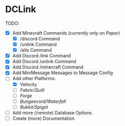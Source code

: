 # DCLink

TODO:
- [x] Add Minecraft Commands *(currently only on Paper)*
  - [x] /discord Command
  - [x] /unlink Command
  - [x] /alts Command
- [x] Add Discord /link Command
- [x] Add Discord /unlink Command
- [x] Add Discord /minecraft Command
- [x] Add MiniMessage Messages to Message Config
- [ ] Add other Platforms:
  - [x] Velocity
  - [ ] *Fabric/Quilt*
  - [ ] *Forge*
  - [ ] *Bungeecord/Waterfall*
  - [ ] *Bukkit/Spigot*
- [ ] Add more (/remote) Database Options
- [ ] Create (more) Documentation

